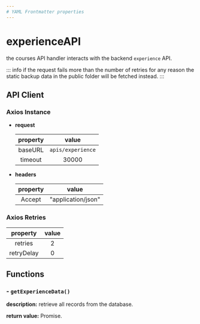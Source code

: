 ```yaml
---
# YAML Frontmatter properties
---
```


# experienceAPI

the courses API handler interacts with the backend `experience` API.

::: info
if the request fails more than the number of retries for any reason the static backup data in the public folder will be fetched instead.
:::

## API Client

### Axios Instance

- **request**

  | property |       value       |
  | :------: | :---------------: |
  | baseURL  | `apis/experience` |
  | timeout  |       30000       |

- **headers**

  | property |       value        |
  | :------: | :----------------: |
  |  Accept  | "application/json" |

### Axios Retries

|  property  | value |
| :--------: | :---: |
|  retries   |   2   |
| retryDelay |   0   |

## Functions

### - `getExperienceData()`

**description:** retrieve all records from the database.

**return value:** Promise.
